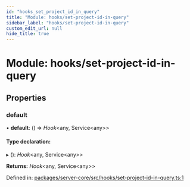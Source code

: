 ```yaml
---
id: "hooks_set_project_id_in_query"
title: "Module: hooks/set-project-id-in-query"
sidebar_label: "hooks/set-project-id-in-query"
custom_edit_url: null
hide_title: true
---
```


# Module: hooks/set-project-id-in-query

## Properties

### default

• **default**: () => *Hook*<any, Service<any\>\>

#### Type declaration:

▸ (): *Hook*<any, Service<any\>\>

**Returns:** *Hook*<any, Service<any\>\>

Defined in: [packages/server-core/src/hooks/set-project-id-in-query.ts:1](https://github.com/xr3ngine/xr3ngine/blob/a16a45d7e/packages/server-core/src/hooks/set-project-id-in-query.ts#L1)
